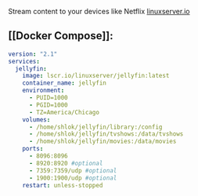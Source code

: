 Stream content to your devices like Netflix
[linuxserver.io](https://docs.linuxserver.io/images/docker-jellyfin)

## [[Docker Compose]]:
```yml
version: "2.1"
services:
  jellyfin:
    image: lscr.io/linuxserver/jellyfin:latest
    container_name: jellyfin
    environment:
      - PUID=1000
      - PGID=1000
      - TZ=America/Chicago
    volumes:
      - /home/shlok/jellyfin/library:/config
      - /home/shlok/jellyfin/tvshows:/data/tvshows
      - /home/shlok/jellyfin/movies:/data/movies
    ports:
      - 8096:8096
      - 8920:8920 #optional
      - 7359:7359/udp #optional
      - 1900:1900/udp #optional
    restart: unless-stopped
```